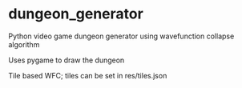 # dungeon_generator
Python video game dungeon generator using wavefunction collapse algorithm

Uses pygame to draw the dungeon

Tile based WFC; tiles can be set in res/tiles.json
